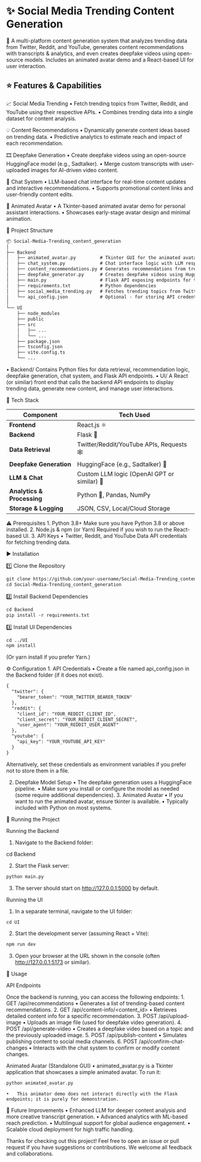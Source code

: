 # :sparkles: Social Media Trending Content Generation

:rocket: A multi-platform content generation system that analyzes trending data from Twitter, Reddit, and YouTube, generates content recommendations with transcripts & analytics, and even creates deepfake videos using open-source models. Includes an animated avatar demo and a React-based UI for user interaction.

## :star: Features & Capabilities

:chart_with_upwards_trend: Social Media Trending
	•	Fetch trending topics from Twitter, Reddit, and YouTube using their respective APIs.
	•	Combines trending data into a single dataset for content analysis.

:bulb: Content Recommendations
	•	Dynamically generate content ideas based on trending data.
	•	Predictive analytics to estimate reach and impact of each recommendation.

:film_strip: Deepfake Generation
	•	Create deepfake videos using an open-source HuggingFace model (e.g., Sadtalker).
	•	Merge custom transcripts with user-uploaded images for AI-driven video content.

:robot: Chat System
	•	LLM-based chat interface for real-time content updates and interactive recommendations.
	•	Supports promotional content links and user-friendly content edits.

:dancer: Animated Avatar
	•	A Tkinter-based animated avatar demo for personal assistant interactions.
	•	Showcases early-stage avatar design and minimal animation.

:file_folder: Project Structure

```markdown
📦 Social-Media-Trending_content_generation
│
├── Backend
│   ├── animated_avatar.py         # Tkinter GUI for the animated avatar demo
│   ├── chat_system.py             # Chat interface logic with LLM responses
│   ├── content_recommendations.py # Generates recommendations from trending data
│   ├── deepfake_generator.py      # Creates deepfake videos using HuggingFace model
│   ├── main.py                    # Flask API exposing endpoints for the UI
│   ├── requirements.txt           # Python dependencies
│   ├── social_media_trending.py   # Fetches trending topics from Twitter/Reddit/YouTube
│   └── api_config.json            # Optional - for storing API credentials (keys, tokens)
│
└── UI
    ├── node_modules
    ├── public
    ├── src
    │   ├── ...
    │   └── ...
    ├── package.json
    ├── tsconfig.json
    ├── vite.config.ts
    └── ...

```

•	Backend/
Contains Python files for data retrieval, recommendation logic, deepfake generation, chat system, and Flask API endpoints.
•	UI/
A React (or similar) front end that calls the backend API endpoints to display trending data, generate new content, and manage user interactions.

:wrench: Tech Stack

| **Component**          | **Tech Used**                                        |
|------------------------|------------------------------------------------------|
| **Frontend**           | React.js ⚛️                                          |
| **Backend**            | Flask 🍃                                             |
| **Data Retrieval**     | Twitter/Reddit/YouTube APIs, Requests 🕸️             |
| **Deepfake Generation**| HuggingFace (e.g., Sadtalker) 🤖                     |
| **LLM & Chat**         | Custom LLM logic (OpenAI GPT or similar) 🧠          |
| **Analytics & Processing** | Python 🐍, Pandas, NumPy                          |
| **Storage & Logging**  | JSON, CSV, Local/Cloud Storage                       |

:warning: Prerequisites
	1.	Python 3.8+
Make sure you have Python 3.8 or above installed.
	2.	Node.js & npm (or Yarn)
Required if you wish to run the React-based UI.
	3.	API Keys
	•	Twitter, Reddit, and YouTube Data API credentials for fetching trending data.

:arrow_forward: Installation

1️⃣ Clone the Repository
```markdown
git clone https://github.com/your-username/Social-Media-Trending_content_generation.git
cd Social-Media-Trending_content_generation
```
2️⃣ Install Backend Dependencies
```markdown
cd Backend
pip install -r requirements.txt
```
3️⃣ Install UI Dependencies
```markdown
cd ../UI
npm install
```
(Or yarn install if you prefer Yarn.)

:gear: Configuration
	1.	API Credentials
	•	Create a file named api_config.json in the Backend folder (if it does not exist).
```markdown
{
  "twitter": {
    "bearer_token": "YOUR_TWITTER_BEARER_TOKEN"
  },
  "reddit": {
    "client_id": "YOUR_REDDIT_CLIENT_ID",
    "client_secret": "YOUR_REDDIT_CLIENT_SECRET",
    "user_agent": "YOUR_REDDIT_USER_AGENT"
  },
  "youtube": {
    "api_key": "YOUR_YOUTUBE_API_KEY"
  }
}
```
Alternatively, set these credentials as environment variables if you prefer not to store them in a file.

2.	Deepfake Model Setup
	•	The deepfake generation uses a HuggingFace pipeline.
	•	Make sure you install or configure the model as needed (some require additional dependencies).
	3.	Animated Avatar
	•	If you want to run the animated avatar, ensure tkinter is available.
	•	Typically included with Python on most systems.

:runner: Running the Project

Running the Backend
1.	Navigate to the Backend folder:

cd Backend


2.	Start the Flask server:
```markdown
python main.py
```

3.	The server should start on http://127.0.0.1:5000 by default.

Running the UI
1.	In a separate terminal, navigate to the UI folder:
```markdown
cd UI
```

2.	Start the development server (assuming React + Vite):
```markdown
npm run dev
```

3.	Open your browser at the URL shown in the console (often http://127.0.0.1:5173 or similar).

:handshake: Usage

API Endpoints

Once the backend is running, you can access the following endpoints:
	1.	GET /api/recommendations
	•	Generates a list of trending-based content recommendations.
	2.	GET /api/content-info/<content_id>
	•	Retrieves detailed content info for a specific recommendation.
	3.	POST /api/upload-image
	•	Uploads an image file (used for deepfake video generation).
	4.	POST /api/generate-video
	•	Creates a deepfake video based on a topic and the previously uploaded image.
	5.	POST /api/publish-content
	•	Simulates publishing content to social media channels.
	6.	POST /api/confirm-chat-changes
	•	Interacts with the chat system to confirm or modify content changes.

Animated Avatar (Standalone GUI)
	•	animated_avatar.py is a Tkinter application that showcases a simple animated avatar.
To run it:

```markdown
python animated_avatar.py
```

	•	This animator demo does not interact directly with the Flask endpoints; it is purely for demonstration.

:rocket: Future Improvements
	•	Enhanced LLM for deeper content analysis and more creative transcript generation.
	•	Advanced analytics with ML-based reach prediction.
	•	Multilingual support for global audience engagement.
	•	Scalable cloud deployment for high traffic handling.


Thanks for checking out this project!
Feel free to open an issue or pull request if you have suggestions or contributions. We welcome all feedback and collaborations.
